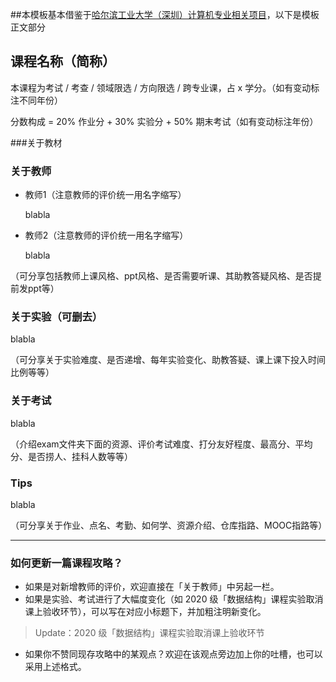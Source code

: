 ##本模板基本借鉴于[哈尔滨工业大学（深圳）计算机专业相关项目](https://github.com/hewei2001/HITSZ-OpenCS)，以下是模板正文部分

## 课程名称（简称）

本课程为考试 / 考查 / 领域限选 / 方向限选 / 跨专业课，占 x 学分。（如有变动标注不同年份）

分数构成 = 20% 作业分 + 30% 实验分 + 50% 期末考试（如有变动标注年份）

###关于教材

### 关于教师

- 教师1（注意教师的评价统一用名字缩写）

	blabla

- 教师2（注意教师的评价统一用名字缩写）

	blabla

（可分享包括教师上课风格、ppt风格、是否需要听课、其助教答疑风格、是否提前发ppt等）

### 关于实验（可删去）

blabla

（可分享关于实验难度、是否递增、每年实验变化、助教答疑、课上课下投入时间比例等等）

### 关于考试

blabla

（介绍exam文件夹下面的资源、评价考试难度、打分友好程度、最高分、平均分、是否捞人、挂科人数等等）

### Tips

blabla

（可分享关于作业、点名、考勤、如何学、资源介绍、仓库指路、MOOC指路等）

-----

### 如何更新一篇课程攻略？

- 如果是对新增教师的评价，欢迎直接在「关于教师」中另起一栏。
- 如果是实验、考试进行了大幅度变化（如 2020 级「数据结构」课程实验取消课上验收环节），可以写在对应小标题下，并加粗注明新变化。

> Update：2020 级「数据结构」课程实验取消课上验收环节

- 如果你不赞同现存攻略中的某观点？欢迎在该观点旁边加上你的吐槽，也可以采用上述格式。

